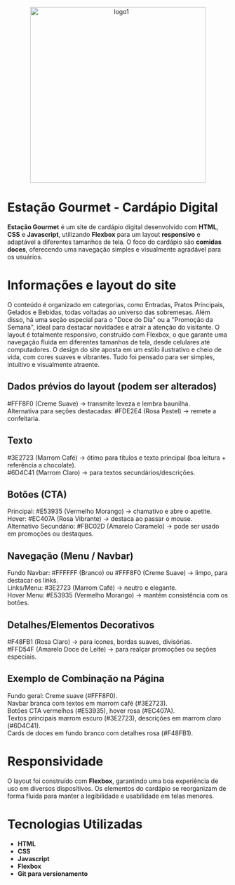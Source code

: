 <p align="center">
  <img width="400" height="400" alt="logo1" src="https://github.com/user-attachments/assets/24aea05c-bd3b-408b-882d-58ace6bd47b2" />
</p>

# Estação Gourmet - Cardápio Digital

**Estação Gourmet** é um site de cardápio digital desenvolvido com **HTML**, **CSS** e **Javascript**, utilizando **Flexbox** para um layout **responsivo** e adaptável a diferentes tamanhos de tela. O foco do cardápio são **comidas doces**, oferecendo uma navegação simples e visualmente agradável para os usuários.

# Informações e layout do site

O conteúdo é organizado em categorias, como Entradas, Pratos Principais, Gelados e Bebidas, todas voltadas ao universo das sobremesas. Além disso, há uma seção especial para o "Doce do Dia" ou a "Promoção da Semana", ideal para destacar novidades e atrair a atenção do visitante. O layout é totalmente responsivo, construído com Flexbox, o que garante uma navegação fluida em diferentes tamanhos de tela, desde celulares até computadores. O design do site aposta em um estilo ilustrativo e cheio de vida, com cores suaves e vibrantes. Tudo foi pensado para ser simples, intuitivo e visualmente atraente.

## Dados prévios do layout (podem ser alterados)

#FFF8F0 (Creme Suave) → transmite leveza e lembra baunilha.<br>
Alternativa para seções destacadas: #FDE2E4 (Rosa Pastel) → remete a confeitaria.<br>

## Texto

#3E2723 (Marrom Café) → ótimo para títulos e texto principal (boa leitura + referência a chocolate).<br>
#6D4C41 (Marrom Claro) → para textos secundários/descrições.<br>

## Botões (CTA)

Principal: #E53935 (Vermelho Morango) → chamativo e abre o apetite.<br>
Hover: #EC407A (Rosa Vibrante) → destaca ao passar o mouse.<br>
Alternativo Secundário: #FBC02D (Amarelo Caramelo) → pode ser usado em promoções ou destaques.<br>

## Navegação (Menu / Navbar)

Fundo Navbar: #FFFFFF (Branco) ou #FFF8F0 (Creme Suave) → limpo, para destacar os links.<br>
Links/Menu: #3E2723 (Marrom Café) → neutro e elegante.<br>
Hover Menu: #E53935 (Vermelho Morango) → mantém consistência com os botões.<br>

## Detalhes/Elementos Decorativos

#F48FB1 (Rosa Claro) → para ícones, bordas suaves, divisórias.<br>
#FFD54F (Amarelo Doce de Leite) → para realçar promoções ou seções especiais.<br>

## Exemplo de Combinação na Página

Fundo geral: Creme suave (#FFF8F0).<br>
Navbar branca com textos em marrom café (#3E2723).<br>
Botões CTA vermelhos (#E53935), hover rosa (#EC407A).<br>
Textos principais marrom escuro (#3E2723), descrições em marrom claro (#6D4C41).<br>
Cards de doces em fundo branco com detalhes rosa (#F48FB1).<br>

# Responsividade

O layout foi construído com **Flexbox**, garantindo uma boa experiência de uso em diversos dispositivos. Os elementos do cardápio se reorganizam de forma fluida para manter a legibilidade e usabilidade em telas menores.

# Tecnologias Utilizadas

- **HTML**  
- **CSS**
- **Javascript**  
- **Flexbox**
- **Git para versionamento**
